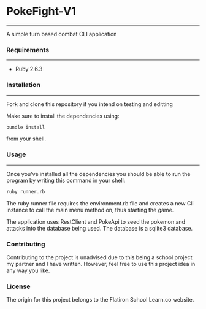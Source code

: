 # PokeFight-V1
---
A simple turn based combat CLI application

### Requirements
---
- Ruby 2.6.3

### Installation
---
Fork and clone this repository if you intend on testing and editting

Make sure to install the dependencies using:
```md
bundle install
```
from your shell.

### Usage
---
Once you've installed all the dependencies you should be able to run the program by writing this command in your shell:
```md
ruby runner.rb
```
The ruby runner file requires the environment.rb file and creates a new Cli instance to call the main menu method on, thus starting the game.

The application uses RestClient and PokeApi to seed the pokemon and attacks into the database being used. The database is a sqlite3 database.



### Contributing
Contributing to the project is unadvised due to this being a school project my partner and I have written. However, feel free to use this project idea in any way you like.

### License
The origin for this project belongs to the Flatiron School Learn.co website.